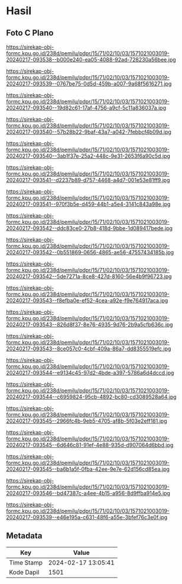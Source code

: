 # Hasil

## Foto C Plano

https://sirekap-obj-formc.kpu.go.id/238d/pemilu/pdpr/15/71/02/10/03/1571021003019-20240217-093538--b000e240-ea05-4088-92ad-728230a56bee.jpg

https://sirekap-obj-formc.kpu.go.id/238d/pemilu/pdpr/15/71/02/10/03/1571021003019-20240217-093539--0767be75-0d5d-459b-a007-9a68f5616271.jpg

https://sirekap-obj-formc.kpu.go.id/238d/pemilu/pdpr/15/71/02/10/03/1571021003019-20240217-093540--19d82c61-17af-4756-a9cf-5c11a836037a.jpg

https://sirekap-obj-formc.kpu.go.id/238d/pemilu/pdpr/15/71/02/10/03/1571021003019-20240217-093540--57b28b22-9baf-43a7-a042-7febbcf4b09d.jpg

https://sirekap-obj-formc.kpu.go.id/238d/pemilu/pdpr/15/71/02/10/03/1571021003019-20240217-093540--3ab1f37e-25a2-448c-9e31-2653f6a90c5d.jpg

https://sirekap-obj-formc.kpu.go.id/238d/pemilu/pdpr/15/71/02/10/03/1571021003019-20240217-093541--d2237b89-d757-4468-a4d7-001e53e81ff9.jpg

https://sirekap-obj-formc.kpu.go.id/238d/pemilu/pdpr/15/71/02/10/03/1571021003019-20240217-093541--970f3b5e-d459-44b1-a5e4-3141c843a98e.jpg

https://sirekap-obj-formc.kpu.go.id/238d/pemilu/pdpr/15/71/02/10/03/1571021003019-20240217-093542--ddc83ce0-27b8-418d-9bbe-1d089417bede.jpg

https://sirekap-obj-formc.kpu.go.id/238d/pemilu/pdpr/15/71/02/10/03/1571021003019-20240217-093542--0b551869-0656-4865-ae56-47557434185b.jpg

https://sirekap-obj-formc.kpu.go.id/238d/pemilu/pdpr/15/71/02/10/03/1571021003019-20240217-093542--5de7271a-8ce8-427d-8160-56e4b9f96723.jpg

https://sirekap-obj-formc.kpu.go.id/238d/pemilu/pdpr/15/71/02/10/03/1571021003019-20240217-093543--f8efba0e-ef52-4cea-a92e-f9e764917aca.jpg

https://sirekap-obj-formc.kpu.go.id/238d/pemilu/pdpr/15/71/02/10/03/1571021003019-20240217-093543--826d8f37-8e76-4935-9d76-2b9a5cfb636c.jpg

https://sirekap-obj-formc.kpu.go.id/238d/pemilu/pdpr/15/71/02/10/03/1571021003019-20240217-093543--8ce057c0-4cbf-409a-86a7-dd8355519efc.jpg

https://sirekap-obj-formc.kpu.go.id/238d/pemilu/pdpr/15/71/02/10/03/1571021003019-20240217-093544--e9134c45-97d2-4bde-a397-5786a6d4dccd.jpg

https://sirekap-obj-formc.kpu.go.id/238d/pemilu/pdpr/15/71/02/10/03/1571021003019-20240217-093544--c6959824-95cb-4892-bc80-cd3089528a64.jpg

https://sirekap-obj-formc.kpu.go.id/238d/pemilu/pdpr/15/71/02/10/03/1571021003019-20240217-093545--2966fc4b-9eb5-4705-af8b-5f03e2eff181.jpg

https://sirekap-obj-formc.kpu.go.id/238d/pemilu/pdpr/15/71/02/10/03/1571021003019-20240217-093545--6d646c81-91ef-4e88-935d-d907064d6bbd.jpg

https://sirekap-obj-formc.kpu.go.id/238d/pemilu/pdpr/15/71/02/10/03/1571021003019-20240217-093545--ba6b1a5f-0fba-42ee-9e7e-62d156cd85ea.jpg

https://sirekap-obj-formc.kpu.go.id/238d/pemilu/pdpr/15/71/02/10/03/1571021003019-20240217-093546--bd47387c-a4ee-4b15-a956-8d9ffba914e5.jpg

https://sirekap-obj-formc.kpu.go.id/238d/pemilu/pdpr/15/71/02/10/03/1571021003019-20240217-093539--e46e195a-c631-48f6-a55e-3bfef76c3e0f.jpg


## Metadata

| Key        | Value               |
| ---------- | ------------------- |
| Time Stamp | 2024-02-17 13:05:41 |
| Kode Dapil | 1501                |



